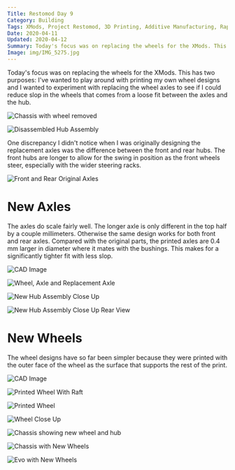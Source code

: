 ```yaml
---
Title: Restomod Day 9
Category: Building
Tags: XMods, Project Restomod, 3D Printing, Additive Manufacturing, Rapid Prototyping, Ford, Mustang, Mitsubishi, Evo
Date: 2020-04-11
Updated: 2020-04-12
Summary: Today's focus was on replacing the wheels for the XMods. This has two purposes: I've wanted to play around with printing my own wheel designs and I wanted to experiment with replacing the wheel axles to see if I could reduce slop in the wheels that comes from a loose fit between the axles and the hub.
Image: img/IMG_5275.jpg
---
```


Today's focus was on replacing the wheels for the XMods. This has two purposes:
I've wanted to play around with printing my own wheel designs and I wanted to
experiment with replacing the wheel axles to see if I could reduce slop in the
wheels that comes from a loose fit between the axles and the hub.

![Chassis with wheel removed]({attach}/img/IMG_5138.jpg)

![Disassembled Hub Assembly]({attach}/img/IMG_5255.jpg)

One discrepancy I didn't notice when I was originally designing the replacement
axles was the difference between the front and rear hubs. The front hubs are
longer to allow for the swing in position as the front wheels steer, especially
with the wider steering racks.

![Front and Rear Original Axles]({attach}/img/IMG_5254.jpg)

# New Axles

The axles do scale fairly well. The longer axle is only different in the top
half by a couple millimeters. Otherwise the same design works for both front and
rear axles. Compared with the original parts, the printed axles are 0.4 mm
larger in diameter where it mates with the bushings. This makes for a
significantly tighter fit with less slop.

![CAD Image]({attach}/img/CAD_Axle_rendering_2020-04-11.jpg)

![Wheel, Axle and Replacement Axle]({attach}/img/IMG_5251.jpg)

![New Hub Assembly Close Up]({attach}/img/IMG_5260.jpg)

![New Hub Assembly Close Up Rear View]({attach}/img/IMG_5262.jpg)

# New Wheels

The wheel designs have so far been simpler because they were printed with the
outer face of the wheel as the surface that supports the rest of the print.

![CAD Image]({attach}/img/CAD_Wheel_rendering_2020-04-11.jpg)

![Printed Wheel With Raft]({attach}/img/IMG_5269.jpg)

![Printed Wheel]({attach}/img/IMG_5271.jpg)

![Wheel Close Up]({attach}/img/IMG_5250.jpg)

![Chassis showing new wheel and hub]({attach}/img/IMG_5256.jpg)

![Chassis with New Wheels]({attach}/img/IMG_5276.jpg)

![Evo with New Wheels]({attach}/img/IMG_5275.jpg)

